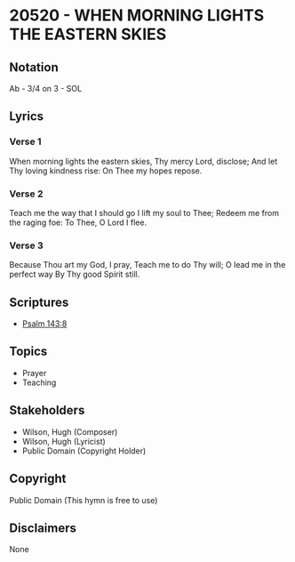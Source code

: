 # 20520 - WHEN MORNING LIGHTS THE EASTERN SKIES

## Notation

Ab - 3/4 on 3 - SOL

## Lyrics

### Verse 1

When morning lights the eastern skies, Thy mercy Lord, disclose; And let Thy loving kindness rise: On Thee my hopes repose.

### Verse 2

Teach me the way that I should go I lift my soul to Thee; Redeem me from the raging foe: To Thee, O Lord I flee.

### Verse 3

Because Thou art my God, I pray, Teach me to do Thy will; O lead me in the perfect way By Thy good Spirit still.


## Scriptures

- [Psalm 143:8](https://www.biblegateway.com/passage/?search=Psalm%20143%3A8)

## Topics

- Prayer
- Teaching

## Stakeholders

- Wilson, Hugh (Composer)
- Wilson, Hugh (Lyricist)
- Public Domain (Copyright Holder)

## Copyright

Public Domain
(This hymn is free to use)

## Disclaimers

None

